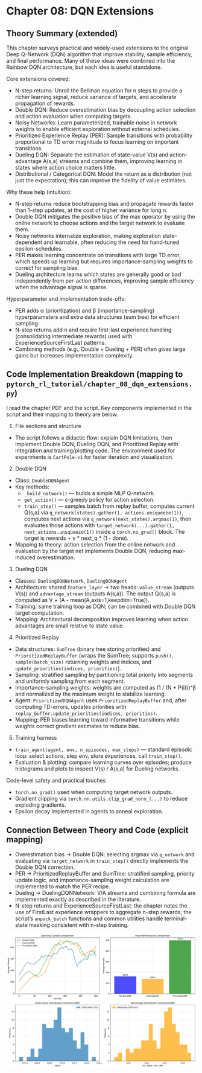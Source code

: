 # Chapter 08: DQN Extensions

## Theory Summary (extended)

This chapter surveys practical and widely-used extensions to the original Deep Q-Network (DQN) algorithm that improve stability, sample efficiency, and final performance. Many of these ideas were combined into the Rainbow DQN architecture, but each idea is useful standalone.

Core extensions covered:
- N-step returns: Unroll the Bellman equation for n steps to provide a richer learning signal, reduce variance of targets, and accelerate propagation of rewards.
- Double DQN: Reduce overestimation bias by decoupling action selection and action evaluation when computing targets.
- Noisy Networks: Learn parameterized, trainable noise in network weights to enable efficient exploration without external schedules.
- Prioritized Experience Replay (PER): Sample transitions with probability proportional to TD error magnitude to focus learning on important transitions.
- Dueling DQN: Separate the estimation of state-value V(s) and action-advantage A(s,a) streams and combine them, improving learning in states where action choice matters little.
- Distributional / Categorical DQN: Model the return as a distribution (not just the expectation); this can improve the fidelity of value estimates.

Why these help (intuition):
- N-step returns reduce bootstrapping bias and propagate rewards faster than 1-step updates, at the cost of higher variance for long n.
- Double DQN mitigates the positive bias of the max operator by using the online network to choose actions and the target network to evaluate them.
- Noisy networks internalize exploration, making exploration state-dependent and learnable, often reducing the need for hand-tuned epsilon-schedules.
- PER makes learning concentrate on transitions with large TD error, which speeds up learning but requires importance-sampling weights to correct for sampling bias.
- Dueling architecture learns which states are generally good or bad independently from per-action differences, improving sample efficiency when the advantage signal is sparse.

Hyperparameter and implementation trade-offs:
- PER adds α (prioritization) and β (importance-sampling) hyperparameters and extra data structures (sum tree) for efficient sampling.
- N-step returns add n and require first-last experience handling (consolidating intermediate rewards) used with ExperienceSourceFirstLast patterns.
- Combining methods (e.g., Double + Dueling + PER) often gives large gains but increases implementation complexity.


## Code Implementation Breakdown (mapping to `pytorch_rl_tutorial/chapter_08_dqn_extensions.py`)

I read the chapter PDF and the script. Key components implemented in the script and their mapping to theory are below.

1) File sections and structure
- The script follows a didactic flow: explain DQN limitations, then implement Double DQN, Dueling DQN, and Prioritized Replay with integration and training/plotting code. The environment used for experiments is `CartPole-v1` for faster iteration and visualization.

2) Double DQN
- Class: `DoubleDQNAgent`
- Key methods:
  - `_build_network()` — builds a simple MLP Q-network.
  - `get_action()` — ε-greedy policy for action selection.
  - `train_step()` — samples batch from replay buffer, computes current Q(s,a) via `q_network(states).gather(1, actions.unsqueeze(1))`, computes next actions via `q_network(next_states).argmax(1)`, then evaluates those actions with `target_network(...).gather(1, next_actions.unsqueeze(1))` inside a `torch.no_grad()` block. The target is rewards + γ * next_q * (1 - done).
- Mapping to theory: action selection from the online network and evaluation by the target net implements Double DQN, reducing max-induced overestimation.

3) Dueling DQN
- Classes: `DuelingDQNNetwork`, `DuelingDQNAgent`
- Architecture: shared `feature_layer` → two heads: `value_stream` (outputs V(s)) and `advantage_stream` (outputs A(s,a)). The output Q(s,a) is computed as V + (A - mean(A,axis=1,keepdim=True)).
- Training: same training loop as DQN; can be combined with Double DQN target computation.
- Mapping: Architectural decomposition improves learning when action advantages are small relative to state value.

4) Prioritized Replay
- Data structures: `SumTree` (binary tree storing priorities) and `PrioritizedReplayBuffer` (wraps the SumTree; supports `push()`, `sample(batch_size)` returning weights and indices, and `update_priorities(indices, priorities)`).
- Sampling: stratified sampling by partitioning total priority into segments and uniformly sampling from each segment.
- Importance-sampling weights: weights are computed as (1 / (N * P(i)))^β and normalized by the maximum weight to stabilize learning.
- Agent: `PrioritizedDQNAgent` uses `PrioritizedReplayBuffer` and, after computing TD-errors, updates priorities with `replay_buffer.update_priorities(indices, priorities)`.
- Mapping: PER biases learning toward informative transitions while weights correct gradient estimates to reduce bias.

5) Training harness
- `train_agent(agent, env, n_episodes, max_steps)` — standard episodic loop: select actions, step env, store experiences, call `train_step()`.
- Evaluation & plotting: compare learning curves over episodes; produce histograms and plots to inspect V(s) / A(s,a) for Dueling networks.

Code-level safety and practical touches
- `torch.no_grad()` used when computing target network outputs.
- Gradient clipping via `torch.nn.utils.clip_grad_norm_(...)` to reduce exploding gradients.
- Epsilon decay implemented in agents to anneal exploration.


## Connection Between Theory and Code (explicit mapping)

- Overestimation bias → Double DQN: selecting argmax via `q_network` and evaluating via `target_network` in `train_step()` directly implements the Double DQN correction.
- PER → PrioritizedReplayBuffer and SumTree: stratified sampling, priority update logic, and importance-sampling weight calculation are implemented to match the PER recipe.
- Dueling → DuelingDQNNetwork: V/A streams and combining formula are implemented exactly as described in the literature.
- N-step returns and ExperienceSourceFirstLast: the chapter notes the use of FirstLast experience wrappers to aggregate n-step rewards; the script’s `unpack_batch` functions and common utilities handle terminal-state masking consistent with n-step training.

![Image title](../results/chapter_08_dqn_extensions_results.png)
